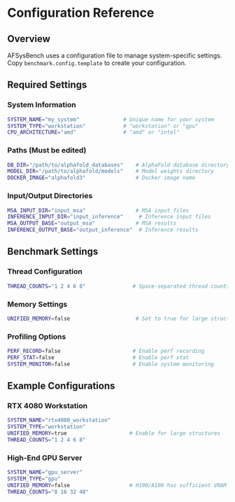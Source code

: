 # Configuration Reference

## Overview
AFSysBench uses a configuration file to manage system-specific settings. Copy `benchmark.config.template` to create your configuration.

## Required Settings

### System Information
```bash
SYSTEM_NAME="my_system"              # Unique name for your system
SYSTEM_TYPE="workstation"            # "workstation" or "gpu"
CPU_ARCHITECTURE="amd"               # "amd" or "intel"
```

### Paths (Must be edited)
```bash
DB_DIR="/path/to/alphafold_databases"    # AlphaFold database directory
MODEL_DIR="/path/to/alphafold/models"    # Model weights directory
DOCKER_IMAGE="alphafold3"                # Docker image name
```

### Input/Output Directories
```bash
MSA_INPUT_DIR="input_msa"                # MSA input files
INFERENCE_INPUT_DIR="input_inference"     # Inference input files
MSA_OUTPUT_BASE="output_msa"             # MSA results
INFERENCE_OUTPUT_BASE="output_inference"  # Inference results
```

## Benchmark Settings

### Thread Configuration
```bash
THREAD_COUNTS="1 2 4 6 8"               # Space-separated thread counts to test
```

### Memory Settings
```bash
UNIFIED_MEMORY=false                     # Set to true for large structures
```

### Profiling Options
```bash
PERF_RECORD=false                       # Enable perf recording
PERF_STAT=false                         # Enable perf stat
SYSTEM_MONITOR=false                    # Enable system monitoring
```

## Example Configurations

### RTX 4080 Workstation
```bash
SYSTEM_NAME="rtx4080_workstation"
SYSTEM_TYPE="workstation"
UNIFIED_MEMORY=true                    # Enable for large structures
THREAD_COUNTS="1 2 4 6 8"
```

### High-End GPU Server
```bash
SYSTEM_NAME="gpu_server"
SYSTEM_TYPE="gpu"
UNIFIED_MEMORY=false                   # H100/A100 has sufficient VRAM
THREAD_COUNTS="8 16 32 48"
```